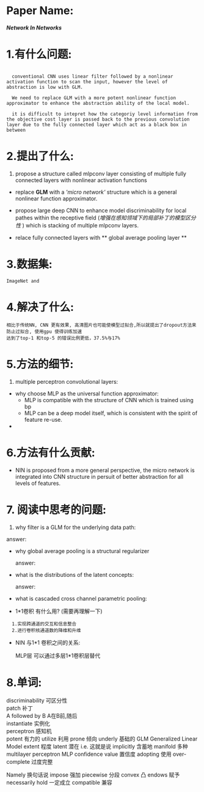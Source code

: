 
# Paper Name:

  **_Network In Networks_**

# 1.有什么问题:
~~~

  conventional CNN uses linear filter followed by a nonlinear activation function to scan the input, however the level of abstraction is low with GLM.

  We need to replace GLM with a more potent nonlinear function approximator to enhance the abstraction ability of the local model.

  it is difficult to intepret how the categoriy level information from the objective cost layer is passed back to the previous convolution layer due to the fully connected layer which act as a black box in between

~~~

# 2.提出了什么:

1. propose a structure called mlpconv layer consisting of multiple fully connected layers with nonlinear activation functions

* replace **GLM** with a *'micro network'* structure which is a general nonlinear function approximator.

* propose large deep CNN to enhance model discriminability for local pathes within the receptive field (*增强在感知领域下的局部补丁的模型区分性* ) which is stacking of multiple mlpconv layers.

* relace fully connected layers with ** global average pooling layer **

# 3.数据集:
	ImageNet and

# 4.解决了什么:
~~~
相比于传统NN, CNN 更有效果, 高清图片也可能使模型过拟合,所以就提出了dropout方法来防止过拟合, 使用gpu 使得训练加速
达到了top-1 和top-5 的错误比例更低，37.5%与17%
~~~
# 5.方法的细节:
1. multiple perceptron convolutional layers:
  * why choose MLP as the universal function approximator:
    *  MLP is compatible with the structure of CNN which is trained using bp
    *  MLP can be a deep model itself, which is consistent with the spirit of feature re-use.
  *


# 6.方法有什么贡献:
* NIN is proposed from a more general perspective, the micro network is integrated into CNN structure in persuit of better abstraction for all levels of features.

# 7. 阅读中思考的问题:

1. why filter is a GLM for the underlying data path:

  answer:
* why global average pooling is a structural regularizer

  answer:

* what is the distributions of the latent concepts:

  answer:

* what is cascaded cross channel parametric pooling:

* 1*1卷积 有什么用? (需要再理解一下)
~~~
  1.实现跨通道的交互和信息整合
  2.进行卷积核通道数的降维和升维
~~~
* NIN 与1*1 卷积之间的关系:

  MLP层 可以通过多层1*1卷积层替代

# 8.单词:

discriminability 可区分性<br/>
patch 补丁<br/>
A followed by B  A在B前,随后<br/>
instantiate 实例化 <br/>
perceptron 感知机<br/>
potent 有力的
utilize 利用
prone 倾向
underly 基础的
GLM Generalized Linear Model
extent 程度
latent 潜在
i.e. 这就是说
implicitly 含蓄地
manifold 多种
multilayer perceptron MLP
confidence value 置信度
adopting 使用
over-complete 过度完整

Namely 换句话说
impose 强加
piecewise 分段
convex 凸
endows 赋予
necessarily hold 一定成立
compatible 兼容

